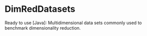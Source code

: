 # DimRedDatasets
Ready to use [Java]: Multidimensional data sets commonly used to benchmark dimensionality reduction.
